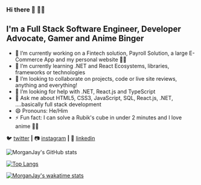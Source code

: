 ### Hi there 👋 🧎‍♂️

<!--
**MorganJay/MorganJay** is a ✨ _special_ ✨ repository because its `README.md` (this file) appears on your GitHub profile. -->

## I'm a Full Stack Software Engineer, Developer Advocate, Gamer and Anime Binger

- 🔭 I’m currently working on a Fintech solution, Payroll Solution, a large E-Commerce App and my personal website 👨‍💻
- 🌱 I’m currently learning .NET and React Ecosystems, libraries, frameworks or technologies
- 👯 I’m looking to collaborate on projects, code or live site reviews, anything and everything!
- 🤔 I’m looking for help with .NET, React.js and TypeScript
- 💬 Ask me about HTML5, CSS3, JavaScript, SQL, React.js, .NET, ....basically full stack development
- 😄 Pronouns: He/Him
- ⚡ Fun fact: I can solve a Rubik's cube in under 2 minutes and I love anime 🐱‍🏍

🐦 [twitter][twitter] **|** 
📷 [instagram][instagram] **|** 
👔 [linkedin][linkedin]

[twitter]: https://twitter.com/jay__jm
[instagram]: https://instagram.com/morgan_jayt
[linkedin]: https://linkedin.com/in/jamesmorgan98

![MorganJay's GitHub stats](https://github-readme-stats.vercel.app/api?username=MorganJay&count_private=true&show_icons=true&theme=midnight-purple)

[![Top Langs](https://github-readme-stats.vercel.app/api/top-langs/?username=MorganJay&layout=compact&theme=midnight-purple)](https://github.com/anuraghazra/github-readme-stats)

[![MorganJay's wakatime stats](https://github-readme-stats.vercel.app/api/wakatime?username=Morgan_Jay)](https://github.com/anuraghazra/github-readme-stats)
